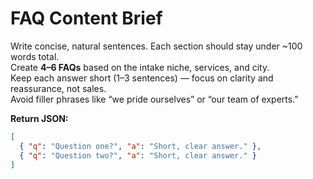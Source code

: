 # FAQ Content Brief

Write concise, natural sentences. Each section should stay under ~100 words total.  
Create **4–6 FAQs** based on the intake niche, services, and city.  
Keep each answer short (1–3 sentences) — focus on clarity and reassurance, not sales.  
Avoid filler phrases like “we pride ourselves” or “our team of experts.”  

**Return JSON:**
```json
[
  { "q": "Question one?", "a": "Short, clear answer." },
  { "q": "Question two?", "a": "Short, clear answer." }
]
